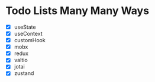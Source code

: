 Todo Lists Many Many Ways
=========================

- [X] useState
- [X] useContext
- [X] customHook
- [X] mobx
- [X] redux
- [X] valtio
- [X] jotai
- [X] zustand
